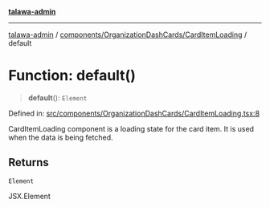 [**talawa-admin**](../../../../README.md)

***

[talawa-admin](../../../../modules.md) / [components/OrganizationDashCards/CardItemLoading](../README.md) / default

# Function: default()

> **default**(): `Element`

Defined in: [src/components/OrganizationDashCards/CardItemLoading.tsx:8](https://github.com/bint-Eve/talawa-admin/blob/16ddeb98e6868a55bca282e700a8f4212d222c01/src/components/OrganizationDashCards/CardItemLoading.tsx#L8)

CardItemLoading component is a loading state for the card item. It is used when the data is being fetched.

## Returns

`Element`

JSX.Element
